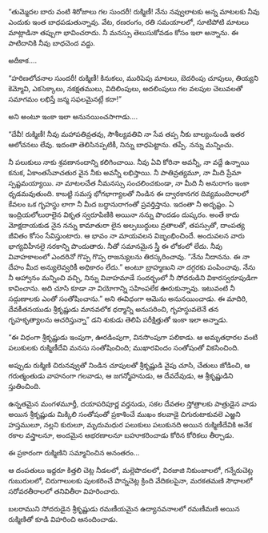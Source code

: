 ﻿“తుమ్మెదల బారు వంటి శిరోజాలు గల సుందరీ! రుక్మిణీ! నేను నవ్వులాటకు అన్న మాటలకు నీవు ఎందుకు ఇంత బాధపడుతున్నావు. వేట, రణరంగం, రతి సమయాలలో, సూటిపోటి మాటలు మాట్లాడినా తప్పుగా భావించరాదు. నీ మనస్సు తెలుసుకోవడం కోసం ఇలా అన్నాను. ఈ పాటిదానికి నీవు బాధచెంద వద్దు. 

అదీకాక.... 

“హరిణలోచనాల సుందరీ! రుక్మిణీ! కినుకలు, మురిపెపు మాటలు, బెదరింపు చూపులు, తియ్యని కెమ్మోవి, ఎకసెక్కాలు, నకక్షతములు, విదిలింపులు, అదలింపులు గల వలపుల చెలువలతో సమాగమం లభిస్తే జన్మ సఫలమైనట్లే కదా!” 

అని అంటూ ఇంకా ఇలా అనునయించసాగాడు.... 

“దేవీ! రుక్మిణీ! నీవు మహాపతివ్రతవు, సౌశీల్యవతివి నా సేవ తప్ప నీకు బాల్యంనుండి ఇతర ఆలోచనలు లేవు. ఇదంతా తెలిసినప్పటికీ, నిన్ను బాధపెట్టాను. తప్పే. నన్ను మన్నించు. 

నీ పలుకులు నాకు శ్రవణానందాన్ని కలిగించాయి. నీవు ఏవి కోరినా అవన్నీ, నా వద్దే ఉన్నాయి కనుక, ఏకాంతసేవాచతుర వైన నీకు అవన్నీ లభిస్తాయి. నీ పాతివ్రత్యమూ, నా మీది ప్రేమా స్పష్టమయ్యాయి. నా మాటలచేత నీమనస్సు సంచలించకుండా, నా మీది నీ అనురాగం ఇంకా ధృడమవుతుంది. కాబట్టి సమస్త భోగభాగ్యాలతో నిండిన ఈ ద్వారకానగర దివ్యమందిరాలలో కేవలం ఒక గృహస్థు లాగా నీ మీద బద్ధానురాగంతో ప్రవర్తిస్తాను. ఇదంతా నీ అదృష్టం. ఏ ఇంద్రియలోలురాలైన వికృత స్వరూపిణికి అయినా నన్ను పొందడం దుష్కరం. అంతే కాదు మోక్షదాయకుడ నైన నన్ను కామాతురా లైన అల్పబుద్ధులు వ్రతాలతో, తపస్సుతో, దాంపత్య జీవితం కోసం సేవిస్తుంటారు. ఆ భావం నా మాయవలన విజృంభించిందే. అందువలన వారు భాగ్యవిహీనలై నరకాన్ని పొందుతారు. నీతో సమానమైన స్త్రీ ఈ లోకంలో లేదు. నీవు వివాహకాలంలో ఎందరినో గొప్ప గొప్ప రాజన్యులను తిరస్కరించావు. ”నేను నీదానను. ఈ నా దేహం మీద అన్యులెవ్వరికీ అధికారం లేదు.” అంటూ బ్రాహ్మణుని నా దగ్గరకు పంపించావు. నేను నీ ఆహ్వానం మన్నించి వచ్చి, నిన్ను వివాహమాడే సందర్భంలో నీ సోదరుడిని వికారస్వరూపుడిగా కావించాను. అది చూసి కూడా నా వియోగాన్ని సహింపలేక ఊరుకున్నావు. ఇటువంటి నీ సద్గుణాలకు ఎంతో సంతోషించాను.” అని ఈవిధంగా ఆమెను అనునయించాడు. ఈ మాదిరి, దేవకీతనయుడు శ్రీకృష్ణుడు మానవలోక ధర్మాన్ని అనుసరించి, గృహస్థువలెనే తన గృహకృత్యాలను ఆచరిస్తున్నా” డని శుకుడు తెలిపి పరీక్షిత్తుతో ఇంకా ఇలా అన్నాడు. 

“ఈ విధంగా శ్రీకృష్ణుడు ఇంపుగా, ఊరడింపుగా, వినసొంపుగా పలికాడు. ఆ అమృతధారల వంటి పలుకులకు రుక్మిణీదేవి మనసు సంతోషించింది; ముఖారవిందం సంతోషంతో వికసించింది. 

అప్పుడు రుక్మిణి చిరునవ్వుతో నిండిన చూపులతో శ్రీకృష్ణుడి వైపు చూసి, చేతులు జోడించి, ఆ గరుత్మంతుడు వాహనంగా గలవాడు, ఆ జగన్మోహనుడు, ఆ దేవదేవుడు, ఆ శ్రీకృష్ణుడిని స్తుతించింది. 

ఉన్నతమైన మంగళమూర్తీ, దయాపరిపూర్ణ వర్తనుడు, సకల దేవతల స్తోత్రాలకు పాత్రుడైన వాడు అయిన శ్రీకృష్ణుడు మిక్కిలి సంతోషంతో ప్రకాశించే ముఖం కలవాడై చిగురుటాకువలె ఎఱ్ఱని హస్తములూ, నల్లని కురులూ, మృదుమధుర పలుకులు పలుకునది అయిన రుక్మిణీదేవికి అనేక రకాల వస్త్రాలనూ, అందమైన ఆభరణాలనూ బహూకరించాడు కోరిన కోరికలు తీర్చాడు. 

ఈ ప్రకారంగా రుక్మిణిని సమ్మానించిన అనంతరం... 

ఆ దంపతులు ఇద్దరూ కిత్తలి చెట్ల నీడలలో, మల్లెపొదలలో, విరజాజి నికుంజాలలో, గన్నేరుచెట్ల గుబురులలో, చిరుగాలులకు పులకరించే పొన్నచెట్ల క్రింది వేదికలపైనా, మరకతమణి సౌధాలలో సరోవరతీరాలలో తనివితీరా విహరించారు. 

బలరాముని సోదరుడైన శ్రీకృష్ణుడు రమణీయమైన ఉద్యానవనాలలో రమణీమణి అయిన రుక్మిణితో కూడి విహరించి ఆనందించాడు. 

